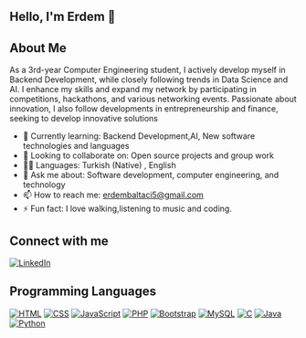 ## Hello, I'm Erdem 👋

## About Me
As a 3rd-year Computer Engineering student, I actively develop myself in Backend Development, while
closely following trends in Data Science and AI. I enhance my skills and expand my network by
participating in competitions, hackathons, and various networking events. Passionate about innovation, I
also follow developments in entrepreneurship and finance, seeking to develop innovative solutions

- 🌱 Currently learning: Backend Development,AI, New software technologies and languages
- 👯 Looking to collaborate on: Open source projects and group work
- 🙋‍♂️ Languages: Turkish (Native) , English
- 💬 Ask me about: Software development, computer engineering, and technology
- 📫 How to reach me: erdembaltaci5@gmail.com
- ⚡ Fun fact: I love walking,listening to music and coding.

## Connect with me
[![LinkedIn](https://img.shields.io/badge/LinkedIn-blue?style=for-the-badge&logo=linkedin)](https://www.linkedin.com/in/ali-erdem-baltac%C4%B1-543612220/)

## Programming Languages
[![HTML](https://img.shields.io/badge/HTML-239120?style=for-the-badge&logo=html5&logoColor=white)](https://developer.mozilla.org/en-US/docs/Web/HTML)
[![CSS](https://img.shields.io/badge/CSS-1572B6?style=for-the-badge&logo=css3&logoColor=white)](https://developer.mozilla.org/en-US/docs/Web/CSS)
[![JavaScript](https://img.shields.io/badge/JavaScript-F7DF1E?style=for-the-badge&logo=javascript&logoColor=black)](https://developer.mozilla.org/en-US/docs/Web/JavaScript)
[![PHP](https://img.shields.io/badge/PHP-777BB4?style=for-the-badge&logo=php&logoColor=white)](https://www.php.net/)
[![Bootstrap](https://img.shields.io/badge/Bootstrap-563D7C?style=for-the-badge&logo=bootstrap&logoColor=white)](https://getbootstrap.com/)
[![MySQL](https://img.shields.io/badge/MySQL-4479A1?style=for-the-badge&logo=mysql&logoColor=white)](https://www.mysql.com/)
[![C](https://img.shields.io/badge/C-00599C?style=for-the-badge&logo=c&logoColor=white)](https://en.wikipedia.org/wiki/C_(programming_language))
[![Java](https://img.shields.io/badge/Java-007396?style=for-the-badge&logo=java&logoColor=white)](https://www.java.com/)
[![Python](https://img.shields.io/badge/Python-007396?style=for-the-badge&logo=python&logoColor=white)](https://www.python.com/)



